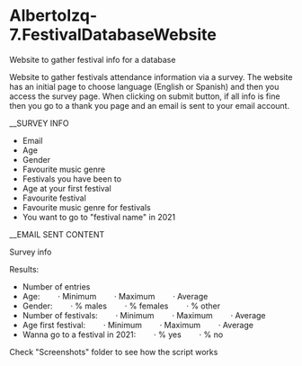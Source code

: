 # AlbertoIzq-7.FestivalDatabaseWebsite
Website to gather festival info for a database

Website to gather festivals attendance information via a survey. The website has an initial page to choose language (English or Spanish) and then you access the survey page. When clicking on submit button, if all info is fine then you go to a thank you page and an email is sent to your email account.

__SURVEY INFO

- Email
- Age
- Gender
- Favourite music genre
- Festivals you have been to
- Age at your first festival
- Favourite festival
- Favourite music genre for festivals
- You want to go to "festival name" in 2021

__EMAIL SENT CONTENT

Survey info

Results:
- Number of entries
- Age:
  · Minimum
  · Maximum
  · Average
- Gender:
  · % males
  · % females
  · % other
- Number of festivals:
  · Minimum
  · Maximum
  · Average
- Age first festival:
  · Minimum
  · Maximum
  · Average
- Wanna go to a festival in 2021:
  · % yes
  · % no

Check "Screenshots" folder to see how the script works
